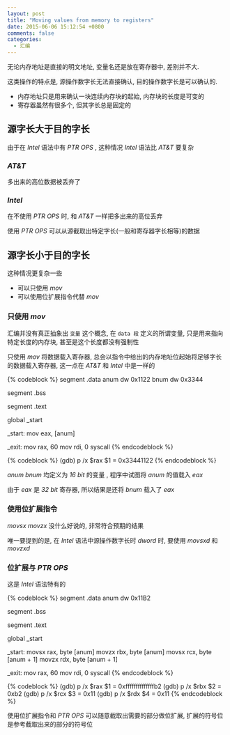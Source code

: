 ```yaml
---
layout: post
title: "Moving values from memory to registers"
date: 2015-06-06 15:12:54 +0800
comments: false
categories:
  - 汇编
---
```


无论内存地址是直接的明文地址, 变量名还是放在寄存器中, 差别并不大. 

这类操作的特点是, 源操作数字长无法直接确认, 目的操作数字长是可以确认的.

* 内存地址只是用来确认一块连续内存块的起始, 内存块的长度是可变的
* 寄存器虽然有很多个, 但其字长总是固定的

<!--more-->

## 源字长大于目的字长

由于在 _Intel_ 语法中有 _PTR OPS_ , 这种情况 _Intel_ 语法比 _AT&T_ 要复杂

### _AT&T_

多出来的高位数据被丢弃了

### _Intel_

在不使用 _PTR OPS_ 时, 和 _AT&T_ 一样把多出来的高位丢弃

使用 _PTR OPS_ 可以从源截取出特定字长(一般和寄存器字长相等)的数据

## 源字长小于目的字长

这种情况更复杂一些

* 可以只使用 _mov_ 
* 可以使用位扩展指令代替 _mov_

### 只使用 _mov_

汇编并没有真正抽象出 `变量` 这个概念, 在 `data 段` 定义的所谓变量, 只是用来指向特定长度的内存块, 甚至是这个长度都没有强制性

只使用 _mov_ 将数据载入寄存器, 总会以指令中给出的内存地址位起始将足够字长的数据载入寄存器, 这一点在 _AT&T_ 和 _Intel_ 中是一样的

{% codeblock %}
segment .data
anum dw 0x1122
bnum dw 0x3344

segment .bss

segment .text

global _start

_start:
    mov eax, [anum]

_exit:
    mov rax, 60
    mov rdi, 0
    syscall
{% endcodeblock %}
	
{% codeblock %}
(gdb) p /x $rax
$1 = 0x33441122
{% endcodeblock %}
	
_anum bnum_  均定义为 _16 bit_ 的变量 , 程序中试图将 _anum_ 的值载入 _eax_

由于 _eax_ 是 _32 bit_ 寄存器, 所以结果是还将 _bnum_ 载入了 _eax_ 

### 使用位扩展指令

_movsx movzx_ 没什么好说的, 非常符合预期的结果

唯一要提到的是, 在 _Intel_ 语法中源操作数字长时 _dword_ 时, 要使用 _movsxd_ 和 _movzxd_

### 位扩展与 _PTR OPS_

这是 _Intel_ 语法特有的

{% codeblock %}
segment .data
anum dw 0x11B2

segment .bss

segment .text

global _start

_start:
    movsx rax, byte [anum]
    movzx rbx, byte [anum]
    movsx rcx, byte [anum + 1]
    movzx rdx, byte [anum + 1]

_exit:
    mov rax, 60
    mov rdi, 0
    syscall
{% endcodeblock %}
	
{% codeblock %}
(gdb) p /x $rax
$1 = 0xffffffffffffffb2
(gdb) p /x $rbx
$2 = 0xb2
(gdb) p /x $rcx
$3 = 0x11
(gdb) p /x $rdx
$4 = 0x11
{% endcodeblock %}
	
使用位扩展指令和 _PTR OPS_ 可以随意截取出需要的部分做位扩展, 扩展的符号位是参考截取出来的部分的符号位  